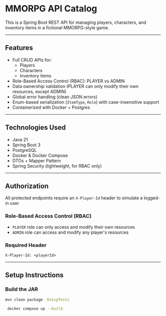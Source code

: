 # MMORPG API Catalog

This is a Spring Boot REST API for managing players, characters, and inventory items in a fictional MMORPG-style game.

---

## Features

- Full CRUD APIs for:
  - Players
  - Characters
  - Inventory items
- Role-Based Access Control (RBAC): PLAYER vs ADMIN
- Data ownership validation (PLAYER can only modify their own resources, except ADMIN)
- Global error handling (clean JSON errors)
- Enum-based serialization (`ItemType`, `Role`) with case-insensitive support
- Containerized with Docker + Postgres

---

## Technologies Used

- Java 21
- Spring Boot 3
- PostgreSQL
- Docker & Docker Compose
- DTOs + Mapper Pattern
- Spring Security (lightweight, for RBAC only)

---

## Authorization

All protected endpoints require an `X-Player-Id` header to simulate a logged-in user

### Role-Based Access Control (RBAC)

- `PLAYER` role can only access and modify their own resources
- `ADMIN` role can access and modify any player's resources

### Required Header

```http
X-Player-Id: <playerId>
```

---

## Setup Instructions

### Build the JAR

```bash
mvn clean package -DskipTests
```

```bash
 docker compose up --build 
```